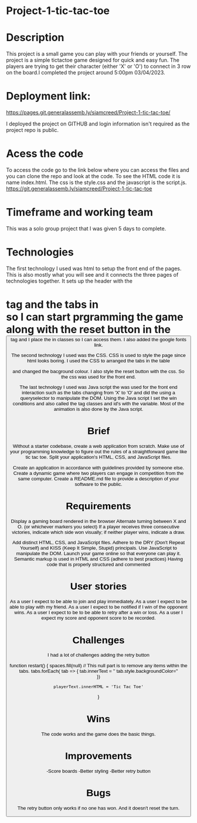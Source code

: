 # Project-1-tic-tac-toe

# Description

This project is a small game you can play with your friends or yourself. The project is a simple tictactoe game designed for quick and easy fun. The players are trying to get their character (either 'X' or 'O') to connect in 3 row on the board.I completed the project around 5:00pm 03/04/2023. 

# Deployment link:

https://pages.git.generalassemb.ly/siamcreed/Project-1-tic-tac-toe/

I deployed the project on GITHUB and login information isn't required as the project repo is public.

# Acess the code
To access the code go to the link below where you can access the files and you can clone the repo and look at the code. To see the HTML code it is name index.html. The css is the style.css and the javascript is the script.js.
https://git.generalassemb.ly/siamcreed/Project-1-tic-tac-toe


# Timeframe and working team
 This was a solo group project that I was given 5 days to complete.

# Technologies 
The first technology I used was html to setup the front end of the pages. This is also mostly what you will see and it connects the three pages of technologies together. It sets up the header with the <h1> tag and the tabs in <div> so I can start prgramming the game along with the reset button in the <button> tag and I place the in classes so I can access them. I also added the google fonts link.

The second technology I used was the CSS. CSS is used to style the page since html looks boring. I used the CSS to arranged the tabs in the table <div> and changed the bacground colour. I also style the reset button with the css. So the css was used for the front end.

The last technology I used was Java script the was used for the front end interaction such as the tabs changing from 'X' to 'O' and did the using a queryselector to manipulate the DOM. Using the Java script I set the win conditions and also called the tag classes and id's with the variable. Most of the animation is also done by the Java script.

# Brief
Without a starter codebase, create a web application from scratch.
Make use of your programming knowledge to figure out the rules of a straightforward game like tic tac toe.
Split your application's HTML, CSS, and JavaScript files.

Create an application in accordance with guidelines provided by someone else.
Create a dynamic game where two players can engage in competition from the same computer.
Create a README.md file to provide a description of your software to the public.


# Requirements
Display a gaming board rendered in the browser
Alternate turning between X and O. (or whichever markers you select)
If a player receives three consecutive victories, indicate which side won visually; if neither player wins, indicate a draw.

Add distinct HTML, CSS, and JavaScript files.
Adhere to the DRY (Don't Repeat Yourself) and KISS (Keep It Simple, Stupid) principals.
Use JavaScript to manipulate the DOM.
Launch your game online so that everyone can play it.
Semantic markup is used in HTML and CSS (adhere to best practices)
Having code that is properly structured and commented


# User stories
As a user I expect to be able to join and play immediately.
As a user I expect to be able to play with my friend.
As a user I expect to be notified if I win of the opponent wins.
As a user I expect to be to be able to retry after a win or loss.
As a user I expect my score and opponent score to be recorded.


# Challenges 
I had a lot of challenges adding the retry button 

function restart() {
    spaces.fill(null)
// This null part is to remove any items within the tabs.
    tabs.forEach( tab => {
        tab.innerText = ''
        tab.style.backgroundColor=''  
    })

    playerText.innerHTML = 'Tic Tac Toe'
    
}

# Wins
The code works and the game does the basic things.

# Improvements
-Score boards 
-Better styling
-Better retry button

# Bugs
The retry button only works if no one has won. And it doesn't reset the turn.
